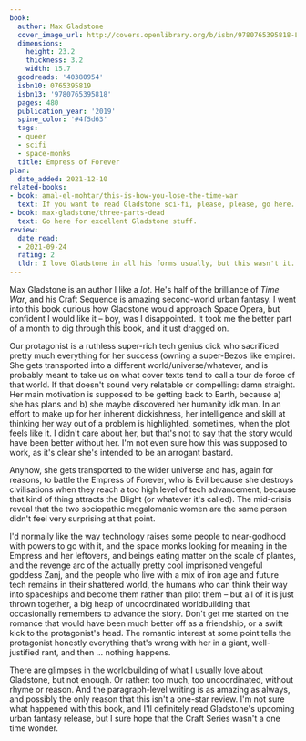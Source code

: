 ```yaml
---
book:
  author: Max Gladstone
  cover_image_url: http://covers.openlibrary.org/b/isbn/9780765395818-L.jpg
  dimensions:
    height: 23.2
    thickness: 3.2
    width: 15.7
  goodreads: '40380954'
  isbn10: 0765395819
  isbn13: '9780765395818'
  pages: 480
  publication_year: '2019'
  spine_color: '#4f5d63'
  tags:
  - queer
  - scifi
  - space-monks
  title: Empress of Forever
plan:
  date_added: 2021-12-10
related-books:
- book: amal-el-mohtar/this-is-how-you-lose-the-time-war
  text: If you want to read Gladstone sci-fi, please, please, go here.
- book: max-gladstone/three-parts-dead
  text: Go here for excellent Gladstone stuff.
review:
  date_read:
  - 2021-09-24
  rating: 2
  tldr: I love Gladstone in all his forms usually, but this wasn't it.
---
```


Max Gladstone is an author I like a *lot*. He's half of the brilliance of *Time War*, and his Craft Sequence is amazing
second-world urban fantasy. I went into this book curious how Gladstone would approach Space Opera, but confident I
would like it – boy, was I disappointed. It took me the better part of a month to dig through this book, and it ust
dragged on.

Our protagonist is a ruthless super-rich tech genius dick who sacrificed pretty much everything for her success (owning
a super-Bezos like empire). She gets transported into a different world/universe/whatever, and is probably meant to take
us on what cover texts tend to call a tour de force of that world. If that doesn't sound very relatable or compelling:
damn straight. Her main motivation is supposed to be getting back to Earth, because a) she has plans and b) she maybe
discovered her humanity idk man. In an effort to make up for her inherent dickishness, her intelligence and skill at
thinking her way out of a problem is highlighted, sometimes, when the plot feels like it. I didn't care about her, but
that's not to say that the story would have been better without her. I'm not even sure how this was supposed to work, as
it's clear she's intended to be an arrogant bastard.

Anyhow, she gets transported to the wider universe and has, again for reasons, to battle the Empress of Forever, who is
Evil because she destroys civilisations when they reach a too high level of tech advancement, because that kind of thing
attracts the Blight (or whatever it's called). The mid-crisis reveal <span class="spoilers">that the two sociopathic
megalomanic women are the same person</span> didn't feel very surprising at that point.

I'd normally like the way technology raises some people to near-godhood with powers to go with it, and the space monks
looking for meaning in the Empress and her leftovers, and beings eating matter on the scale of plantes, and the revenge
arc of the actually pretty cool imprisoned vengeful goddess Zanj, and the people who live with a mix of iron age and
future tech remains in their shattered world, the humans who can think their way into spaceships and become them rather
than pilot them – but all of it is just thrown together, a big heap of uncoordinated worldbuilding that occasionally
remembers to advance the story. Don't get me started on the romance that would have been much better off as a
friendship, or a swift kick to the protagonist's head. The romantic interest at some point tells the protagonist
honestly everything that's wrong with her in a giant, well-justified rant, and then … nothing happens.

There are glimpses in the worldbuilding of what I usually love about Gladstone, but not enough. Or rather: too much, too
uncoordinated, without rhyme or reason. And the paragraph-level writing is as amazing as always, and possibly the only
reason that this isn't a one-star review. I'm not sure what happened with this book, and I'll definitely read
Gladstone's upcoming urban fantasy release, but I sure hope that the Craft Series wasn't a one time wonder.
